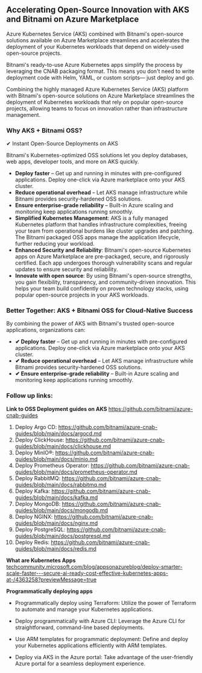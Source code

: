 ## Accelerating Open-Source Innovation with AKS and Bitnami on Azure Marketplace

Azure Kubernetes Service (AKS) combined with Bitnami's open-source solutions available on Azure Marketplace streamlines and accelerates the deployment of your Kubernetes workloads that depend on widely-used open-source projects.

Bitnami's ready-to-use Azure Kubernetes apps simplify the process by leveraging the CNAB packaging format. This means you don't need to write deployment code with Helm, YAML, or custom scripts— just deploy and go.

Combining the highly managed Azure Kubernetes Service (AKS) platform with Bitnami's open-source solutions on Azure Marketplace streamlines the deployment of Kubernetes workloads that rely on popular open-source projects, allowing teams to focus on innovation rather than infrastructure management.

### Why AKS + Bitnami OSS?

✔ Instant Open-Source Deployments on AKS

Bitnami's Kubernetes-optimized OSS solutions let you deploy databases, web apps, developer tools, and more on AKS quickly.

- **Deploy faster** – Get up and running in minutes with pre-configured applications. Deploy one-click via Azure marketplace onto your AKS cluster.
- **Reduce operational overhead** – Let AKS manage infrastructure while Bitnami provides security-hardened OSS solutions.
- **Ensure enterprise-grade reliability** – Built-in Azure scaling and monitoring keep applications running smoothly.
- **Simplified Kubernetes Management**: AKS is a fully managed Kubernetes platform that handles infrastructure complexities, freeing your team from operational burdens like cluster upgrades and patching. The Bitnami packaged OSS apps manage the application lifecycle, further reducing your workload.
- **Enhanced Security and Reliability**: Bitnami's open-source Kubernetes apps on Azure Marketplace are pre-packaged, secure, and rigorously certified. Each app undergoes thorough vulnerability scans and regular updates to ensure security and reliability.
- **Innovate with open source**: By using Bitnami's open-source strengths, you gain flexibility, transparency, and community-driven innovation. This helps your team build confidently on proven technology stacks, using popular open-source projects in your AKS workloads.

### Better Together: AKS + Bitnami OSS for Cloud-Native Success

By combining the power of AKS with Bitnami's trusted open-source applications, organizations can:

- **✔ Deploy faster** – Get up and running in minutes with pre-configured applications. Deploy one-click via Azure marketplace onto your AKS cluster.
- **✔ Reduce operational overhead** – Let AKS manage infrastructure while Bitnami provides security-hardened OSS solutions.
- **✔ Ensure enterprise-grade reliability** – Built-in Azure scaling and monitoring keep applications running smoothly.

### Follow up links:

**Link to OSS Deployment guides on AKS** https://github.com/bitnami/azure-cnab-guides
1. Deploy Argo CD: https://github.com/bitnami/azure-cnab-guides/blob/main/docs/argocd.md
2. Deploy ClickHouse: https://github.com/bitnami/azure-cnab-guides/blob/main/docs/clickhouse.md
3. Deploy MinIO®: https://github.com/bitnami/azure-cnab-guides/blob/main/docs/minio.md
4. Deploy Prometheus Operator: https://github.com/bitnami/azure-cnab-guides/blob/main/docs/prometheus-operator.md
5. Deploy RabbitMQ: https://github.com/bitnami/azure-cnab-guides/blob/main/docs/rabbitmq.md
6. Deploy Kafka: https://github.com/bitnami/azure-cnab-guides/blob/main/docs/kafka.md
7. Deploy MongoDB: https://github.com/bitnami/azure-cnab-guides/blob/main/docs/mongodb.md
8. Deploy NGINX: https://github.com/bitnami/azure-cnab-guides/blob/main/docs/nginx.md
9. Deploy PostgreSQL: https://github.com/bitnami/azure-cnab-guides/blob/main/docs/postgresql.md
10. Deploy Redis: https://github.com/bitnami/azure-cnab-guides/blob/main/docs/redis.md


**What are Kubernetes Apps** [techcommunity.microsoft.com/blog/appsonazureblog/deploy-smarter-scale-faster---secure-ai-ready-cost-effective-kubernetes-apps-at-/4363258?previewMessage=true](https://techcommunity.microsoft.com/blog/appsonazureblog/deploy-smarter-scale-faster---secure-ai-ready-cost-effective-kubernetes-apps-at-/4363258?previewMessage=true)

**Programmatically deploying apps** 

- Programmatically deploy using Terraform: Utilize the power of Terraform to automate and manage your Kubernetes applications. 

- Deploy programmatically with Azure CLI: Leverage the Azure CLI for straightforward, command-line based deployments. 

- Use ARM templates for programmatic deployment: Define and deploy your Kubernetes applications efficiently with ARM templates. 

- Deploy via AKS in the Azure portal: Take advantage of the user-friendly Azure portal for a seamless deployment experience. 



